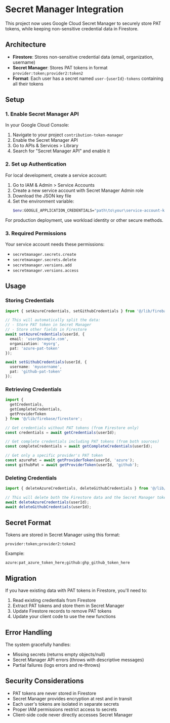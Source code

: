 # Secret Manager Integration

This project now uses Google Cloud Secret Manager to securely store PAT tokens, while keeping non-sensitive credential data in Firestore.

## Architecture

- **Firestore**: Stores non-sensitive credential data (email, organization, username)
- **Secret Manager**: Stores PAT tokens in format `provider:token;provider2:token2`
- **Format**: Each user has a secret named `user-{userId}-tokens` containing all their tokens

## Setup

### 1. Enable Secret Manager API

In your Google Cloud Console:
1. Navigate to your project `contribution-token-manager`
2. Enable the Secret Manager API
3. Go to APIs & Services > Library
4. Search for "Secret Manager API" and enable it

### 2. Set up Authentication

For local development, create a service account:

1. Go to IAM & Admin > Service Accounts
2. Create a new service account with Secret Manager Admin role
3. Download the JSON key file
4. Set the environment variable:
   ```bash
   $env:GOOGLE_APPLICATION_CREDENTIALS="path\to\your\service-account-key.json"
   ```

For production deployment, use workload identity or other secure methods.

### 3. Required Permissions

Your service account needs these permissions:
- `secretmanager.secrets.create`
- `secretmanager.secrets.delete`
- `secretmanager.versions.add`
- `secretmanager.versions.access`

## Usage

### Storing Credentials

```typescript
import { setAzureCredentials, setGithubCredentials } from '@/lib/firebase/firestore';

// This will automatically split the data:
// - Store PAT token in Secret Manager
// - Store other fields in Firestore
await setAzureCredentials(userId, {
  email: 'user@example.com',
  organization: 'myorg',
  pat: 'azure-pat-token'
});

await setGithubCredentials(userId, {
  username: 'myusername',
  pat: 'github-pat-token'
});
```

### Retrieving Credentials

```typescript
import { 
  getCredentials, 
  getCompleteCredentials, 
  getProviderToken 
} from '@/lib/firebase/firestore';

// Get credentials without PAT tokens (from Firestore only)
const credentials = await getCredentials(userId);

// Get complete credentials including PAT tokens (from both sources)
const completeCredentials = await getCompleteCredentials(userId);

// Get only a specific provider's PAT token
const azurePat = await getProviderToken(userId, 'azure');
const githubPat = await getProviderToken(userId, 'github');
```

### Deleting Credentials

```typescript
import { deleteAzureCredentials, deleteGithubCredentials } from '@/lib/firebase/firestore';

// This will delete both the Firestore data and the Secret Manager token
await deleteAzureCredentials(userId);
await deleteGithubCredentials(userId);
```

## Secret Format

Tokens are stored in Secret Manager using this format:
```
provider:token;provider2:token2
```

Example:
```
azure:pat_azure_token_here;github:ghp_github_token_here
```

## Migration

If you have existing data with PAT tokens in Firestore, you'll need to:

1. Read existing credentials from Firestore
2. Extract PAT tokens and store them in Secret Manager
3. Update Firestore records to remove PAT tokens
4. Update your client code to use the new functions

## Error Handling

The system gracefully handles:
- Missing secrets (returns empty objects/null)
- Secret Manager API errors (throws with descriptive messages)
- Partial failures (logs errors and re-throws)

## Security Considerations

- PAT tokens are never stored in Firestore
- Secret Manager provides encryption at rest and in transit
- Each user's tokens are isolated in separate secrets
- Proper IAM permissions restrict access to secrets
- Client-side code never directly accesses Secret Manager
